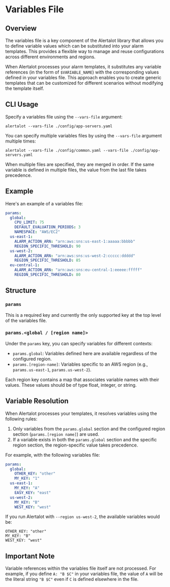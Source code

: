# Variables File

## Overview

The variables file is a key component of the Alertalot library that allows you to define variable values which can be substituted into your alarm templates. This provides a flexible way to manage and reuse configurations across different environments and regions.

When Alertalot processes your alarm templates, it substitutes any variable references (in the form of `$VARIABLE_NAME`) with the corresponding values defined in your variables file. This approach enables you to create generic templates that can be customized for different scenarios without modifying the template itself.

## CLI Usage

Specify a variables file using the `--vars-file` argument:

```
alertalot --vars-file ./config/app-servers.yaml
```

You can specify multiple variables files by using the `--vars-file` argument multiple times:

```
alertalot --vars-file ./config/common.yaml --vars-file ./config/app-servers.yaml
```

When multiple files are specified, they are merged in order. If the same variable is defined in multiple files, the value from the last file takes precedence.

## Example

Here's an example of a variables file:

```yaml
params:
  global:
    CPU_LIMIT: 75
    DEFAULT_EVALUATION_PERIODS: 3
    NAMESPACE: "AWS/EC2"
  us-east-1:
    ALARM_ACTION_ARN: "arn:aws:sns:us-east-1:aaaaa:bbbbb"
    REGION_SPECIFIC_THRESHOLD: 90
  us-west-2:
    ALARM_ACTION_ARN: "arn:aws:sns:us-west-2:ccccc:ddddd"
    REGION_SPECIFIC_THRESHOLD: 85
  eu-central-1:
    ALARM_ACTION_ARN: "arn:aws:sns:eu-central-1:eeeee:fffff"
    REGION_SPECIFIC_THRESHOLD: 80
```

## Structure

### `params`

This is a required key and currently the only supported key at the top level of the variables file.

### `params.<global / [region name]>`

Under the `params` key, you can specify variables for different contexts:

- `params.global`: Variables defined here are available regardless of the configured region.
- `params.[region-name]`: Variables specific to an AWS region (e.g., `params.us-east-1`, `params.us-west-2`).

Each region key contains a map that associates variable names with their values. These values should be of type float, integer, or string.

## Variable Resolution

When Alertalot processes your templates, it resolves variables using the following rules:

1. Only variables from the `params.global` section and the configured region section (`params.[region name]`) are used.
2. If a variable exists in both the `params.global` section and the specific region section, the region-specific value takes precedence.

For example, with the following variables file:

```yaml
params:
  global:
    OTHER_KEY: "other"
    MY_KEY: "1"
  us-east-1:
    MY_KEY: "A"
    EASY_KEY: "east"
  us-west-2:
    MY_KEY: "B"
    WEST_KEY: "west"
```

If you run Alertalot with `--region us-west-2`, the available variables would be:

```
OTHER_KEY: "other"
MY_KEY: "B"
WEST_KEY: "west"
```

## Important Note

Variable references within the variables file itself are not processed. For example, if you define `A: "B $C"` in your variables file, the value of `A` will be the literal string `"B $C"` even if `C` is defined elsewhere in the file.